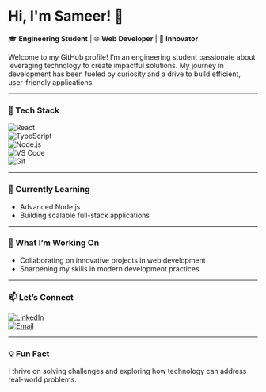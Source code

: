 # Hi, I'm Sameer! 👋  

🎓 **Engineering Student** | 🌐 **Web Developer** | 🚀 **Innovator**  

Welcome to my GitHub profile! I’m an engineering student passionate about leveraging technology to create impactful solutions. My journey in development has been fueled by curiosity and a drive to build efficient, user-friendly applications.  

---

### 🔧 Tech Stack  
![React](https://img.shields.io/badge/-React-61DAFB?logo=react&logoColor=white&style=flat)  
![TypeScript](https://img.shields.io/badge/-TypeScript-007ACC?logo=typescript&logoColor=white&style=flat)  
![Node.js](https://img.shields.io/badge/-Node.js-339933?logo=node.js&logoColor=white&style=flat)  
![VS Code](https://img.shields.io/badge/-VS%20Code-007ACC?logo=visual-studio-code&logoColor=white&style=flat)  
![Git](https://img.shields.io/badge/-Git-F05032?logo=git&logoColor=white&style=flat)  

---

### 🌱 Currently Learning  
- Advanced Node.js  
- Building scalable full-stack applications  

---

### 📌 What I’m Working On  
- Collaborating on innovative projects in web development  
- Sharpening my skills in modern development practices  

---

### 📫 Let’s Connect  
[![LinkedIn](https://img.shields.io/badge/-LinkedIn-0A66C2?logo=linkedin&logoColor=white&style=flat)](https://www.linkedin.com/in/sameer-ahmed-sameer)  
[![Email](https://img.shields.io/badge/-Email-D14836?logo=gmail&logoColor=white&style=flat)](mailto:sameer.elsweefy@gmail.com)  

---

### 💡 Fun Fact  
I thrive on solving challenges and exploring how technology can address real-world problems.  
